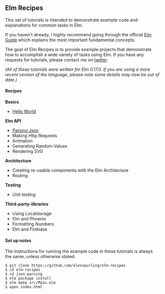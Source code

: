 ## Elm Recipes

This set of tutorials is intended to demonstrate example code and explanations for common tasks in Elm.

If you haven't already, I highly recommend going through the official [Elm Guide](http://guide.elm-lang.org/) which explains the most important fundamental concepts.

The goal of Elm Recipes is to provide example projects that demonstrate how to accomplish a wide variety of tasks using Elm. If you have any requests for tutorials, please contact me on [twitter](https://twitter.com/alexspurling).

*(All of these tutorials were written for Elm 0.17.0. If you are using a more recent version of the language, please note some details may now be out of date.)*

#### Recipes

**Basics**
* [Hello World](hello-world)

**Elm API**
* [Parsing Json](json-parsing)
* Making Http Requests
* Animation
* Generating Random Values
* Rendering SVG

**Architecture**
* Creating re-usable components with the Elm Architecture
* Routing

**Testing**
* Unit testing

**Third-party-libraries**

* Using Localstorage
* Elm and Phoenix
* Formatting Numbers
* Elm and Firebase

#### Set up notes

The instructions for running the example code in these tutorials is always the same, unless otherwise stated:

```
$ git clone https://github.com/alexspurling/elm-recipes
$ cd elm-recipes
$ cd json-parsing
$ elm package install
$ elm make src/Main.elm
$ open index.html
```